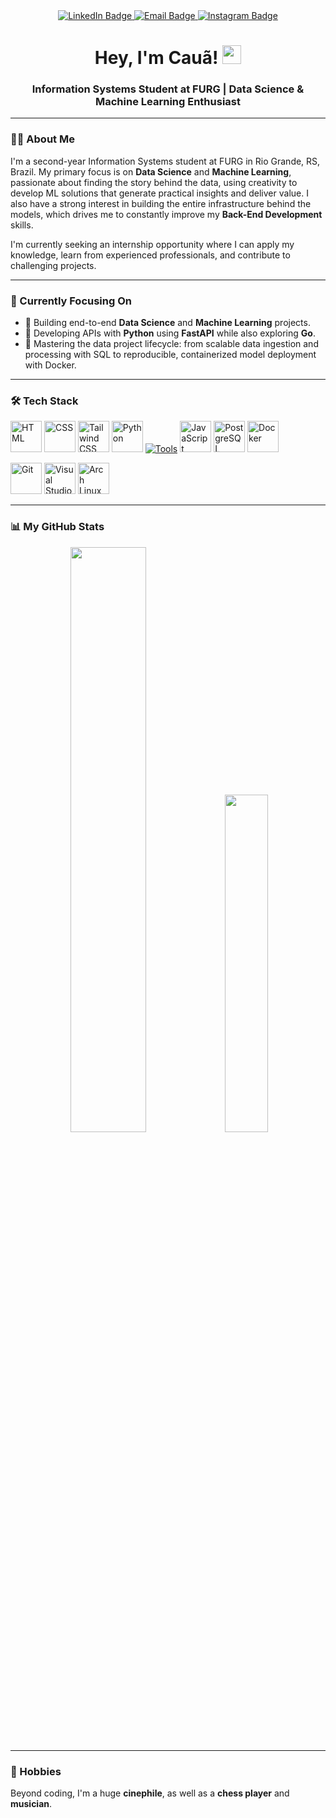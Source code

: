<div align="center">
  <a href="https://www.linkedin.com/in/cauafsantosdev/">
    <img src="https://img.shields.io/badge/linkedin-0A66C2?style=for-the-badge&logo=linkedin&logoColor=white" alt="LinkedIn Badge"/>
  </a>
  <a href="mailto:cauafsantosdev@gmail.com">
    <img src="https://img.shields.io/badge/email-EA4335?style=for-the-badge&logo=gmail&logoColor=white" alt="Email Badge"/>
  </a>
   <a href="https://www.instagram.com/cauafsantosdev/">
    <img src="https://img.shields.io/badge/instagram-E4405F?style=for-the-badge&logo=instagram&logoColor=white" alt="Instagram Badge"/>
  </a>
</div>

<h1 align="center">
  Hey, I'm Cauã! 
  <img src="https://media.giphy.com/media/hvRJCLFzcasrR4ia7z/giphy.gif" width="30px"/>
</h1>

<div align="center">
  <h3>Information Systems Student at FURG | Data Science & Machine Learning Enthusiast</h3>
</div>

---

### 👨‍💻 About Me

I'm a second-year Information Systems student at FURG in Rio Grande, RS, Brazil. My primary focus is on **Data Science** and **Machine Learning**, passionate about finding the story behind the data, using creativity to develop ML solutions that generate practical insights and deliver value. I also have a strong interest in building the entire infrastructure behind the models, which drives me to constantly improve my **Back-End Development** skills.

I'm currently seeking an internship opportunity where I can apply my knowledge, learn from experienced professionals, and contribute to challenging projects.

---

### 🚀 Currently Focusing On

- 🤖 Building end-to-end **Data Science** and **Machine Learning** projects.
- 🐍 Developing APIs with **Python** using **FastAPI** while also exploring **Go**.
- 🔩 Mastering the data project lifecycle: from scalable data ingestion and processing with SQL to reproducible, containerized model deployment with Docker.

---

### 🛠️ Tech Stack

<img width="50" src="https://raw.githubusercontent.com/marwin1991/profile-technology-icons/refs/heads/main/icons/html.png" alt="HTML" title="HTML"/> <img width="50" src="https://raw.githubusercontent.com/marwin1991/profile-technology-icons/refs/heads/main/icons/css.png" alt="CSS" title="CSS"/>
<img width="50" src="https://raw.githubusercontent.com/marwin1991/profile-technology-icons/refs/heads/main/icons/tailwind_css.png" alt="Tailwind CSS" title="Tailwind CSS"/>
<img width="50" src="https://raw.githubusercontent.com/marwin1991/profile-technology-icons/refs/heads/main/icons/python.png" alt="Python" title="Python"/>
[![Tools](https://skillicons.dev/icons?i=go)](https://skillicons.dev)
<img width="50" src="https://raw.githubusercontent.com/marwin1991/profile-technology-icons/refs/heads/main/icons/javascript.png" alt="JavaScript" title="JavaScript"/>
<img width="50" src="https://raw.githubusercontent.com/marwin1991/profile-technology-icons/refs/heads/main/icons/postgresql.png" alt="PostgreSQL" title="PostgreSQL"/>
<img width="50" src="https://raw.githubusercontent.com/marwin1991/profile-technology-icons/refs/heads/main/icons/docker.png" alt="Docker" title="Docker"/>

<img width="50" src="https://raw.githubusercontent.com/marwin1991/profile-technology-icons/refs/heads/main/icons/git.png" alt="Git" title="Git"/> <img width="50" src="https://raw.githubusercontent.com/marwin1991/profile-technology-icons/refs/heads/main/icons/visual_studio_code.png" alt="Visual Studio Code" title="Visual Studio Code"/>
<img width="50" src="https://raw.githubusercontent.com/marwin1991/profile-technology-icons/refs/heads/main/icons/arch_linux.png" alt="Arch Linux" title="Arch Linux"/>

---

### 📊 My GitHub Stats

<p align="center">
  <img width="49%" src="https://github-readme-stats.vercel.app/api?username=cauafsantosdev&theme=midnight-purple&show_icons=true&rank_icon=github&hide_border=false&count_private=true">
  <img width="37.2%" src="https://github-readme-stats.vercel.app/api/top-langs/?username=cauafsantosdev&theme=midnight-purple&show_icons=true&hide_border=false&layout=compact">
</p>

---

### 🧩 Hobbies

Beyond coding, I'm a huge **cinephile**, as well as a **chess player** and **musician**.
